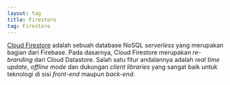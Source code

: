 ```yaml
---
layout: tag
title: Firestore
tag: Firestore
---
```


[Cloud Firestore](https://firebase.google.com/docs/firestore) adalah sebuah database NoSQL *serverless* yang merupakan bagian dari Firebase.  Pada dasarnya, Cloud Firestore merupakan *re-branding* dari Cloud Datastore.  Salah satu fitur andalannya adalah *real time update*, *offline mode* dan dukungan *client libraries* yang sangat baik untuk teknologi di sisi *front-end* maupun *back-end*.